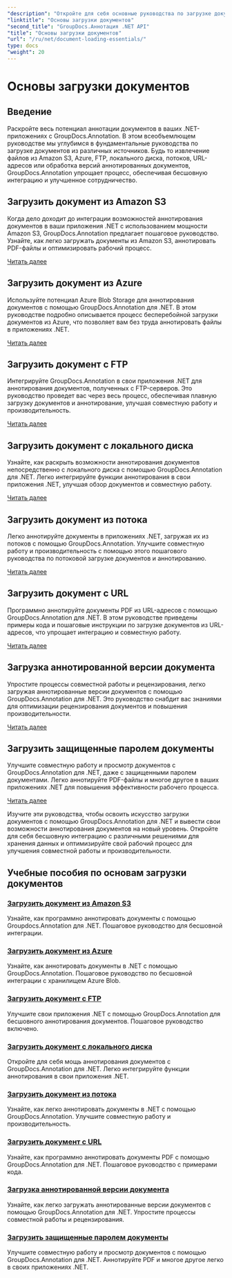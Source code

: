 ```yaml
---
"description": "Откройте для себя основные руководства по загрузке документов с помощью GroupDocs.Annotation .NET. Простая интеграция с Amazon S3, Azure, FTP, локальным диском, потоками и многим другим."
"linktitle": "Основы загрузки документов"
"second_title": "GroupDocs.Аннотация .NET API"
"title": "Основы загрузки документов"
"url": "/ru/net/document-loading-essentials/"
type: docs
"weight": 20
---
```


# Основы загрузки документов

## Введение

Раскройте весь потенциал аннотации документов в ваших .NET-приложениях с GroupDocs.Annotation. В этом всеобъемлющем руководстве мы углубимся в фундаментальные руководства по загрузке документов из различных источников. Будь то извлечение файлов из Amazon S3, Azure, FTP, локального диска, потоков, URL-адресов или обработка версий аннотированных документов, GroupDocs.Annotation упрощает процесс, обеспечивая бесшовную интеграцию и улучшенное сотрудничество.

## Загрузить документ из Amazon S3
Когда дело доходит до интеграции возможностей аннотирования документов в ваши приложения .NET с использованием мощности Amazon S3, GroupDocs.Annotation предлагает пошаговое руководство. Узнайте, как легко загружать документы из Amazon S3, аннотировать PDF-файлы и оптимизировать рабочий процесс.

[Читать далее](./load-document-from-amazon-s3/)

## Загрузить документ из Azure
Используйте потенциал Azure Blob Storage для аннотирования документов с помощью GroupDocs.Annotation для .NET. В этом руководстве подробно описывается процесс бесперебойной загрузки документов из Azure, что позволяет вам без труда аннотировать файлы в приложениях .NET.

[Читать далее](./load-document-from-azure/)

## Загрузить документ с FTP
Интегрируйте GroupDocs.Annotation в свои приложения .NET для аннотирования документов, полученных с FTP-серверов. Это руководство проведет вас через весь процесс, обеспечивая плавную загрузку документов и аннотирование, улучшая совместную работу и производительность.

[Читать далее](./load-document-from-ftp/)

## Загрузить документ с локального диска
Узнайте, как раскрыть возможности аннотирования документов непосредственно с локального диска с помощью GroupDocs.Annotation для .NET. Легко интегрируйте функции аннотирования в свои приложения .NET, улучшая обзор документов и совместную работу.

[Читать далее](./load-document-from-local-disk/)

## Загрузить документ из потока
Легко аннотируйте документы в приложениях .NET, загружая их из потоков с помощью GroupDocs.Annotation. Улучшите совместную работу и производительность с помощью этого пошагового руководства по потоковой загрузке документов и аннотированию.

[Читать далее](./load-document-from-stream/)

## Загрузить документ с URL
Программно аннотируйте документы PDF из URL-адресов с помощью GroupDocs.Annotation для .NET. В этом руководстве приведены примеры кода и пошаговые инструкции по загрузке документов из URL-адресов, что упрощает интеграцию и совместную работу.

[Читать далее](./load-document-from-url/)

## Загрузка аннотированной версии документа
Упростите процессы совместной работы и рецензирования, легко загружая аннотированные версии документов с помощью GroupDocs.Annotation для .NET. Это руководство снабдит вас знаниями для оптимизации рецензирования документов и повышения производительности.

[Читать далее](./loading-annotated-document-version/)

## Загрузить защищенные паролем документы
Улучшите совместную работу и просмотр документов с GroupDocs.Annotation для .NET, даже с защищенными паролем документами. Легко аннотируйте PDF-файлы и многое другое в ваших приложениях .NET для повышения эффективности рабочего процесса.

[Читать далее](./load-password-protected-documents/)

Изучите эти руководства, чтобы освоить искусство загрузки документов с помощью GroupDocs.Annotation для .NET и вывести свои возможности аннотирования документов на новый уровень. Откройте для себя бесшовную интеграцию с различными решениями для хранения данных и оптимизируйте свой рабочий процесс для улучшения совместной работы и производительности.
## Учебные пособия по основам загрузки документов
### [Загрузить документ из Amazon S3](./load-document-from-amazon-s3/)
Узнайте, как программно аннотировать документы с помощью Groupdocs.Annotation для .NET. Пошаговое руководство для бесшовной интеграции.
### [Загрузить документ из Azure](./load-document-from-azure/)
Узнайте, как аннотировать документы в .NET с помощью GroupDocs.Annotation. Пошаговое руководство по бесшовной интеграции с хранилищем Azure Blob.
### [Загрузить документ с FTP](./load-document-from-ftp/)
Улучшите свои приложения .NET с помощью GroupDocs.Annotation для бесшовного аннотирования документов. Пошаговое руководство включено.
### [Загрузить документ с локального диска](./load-document-from-local-disk/)
Откройте для себя мощь аннотирования документов с GroupDocs.Annotation для .NET. Легко интегрируйте функции аннотирования в свои приложения .NET.
### [Загрузить документ из потока](./load-document-from-stream/)
Узнайте, как легко аннотировать документы в .NET с помощью GroupDocs.Annotation. Улучшите совместную работу и производительность.
### [Загрузить документ с URL](./load-document-from-url/)
Узнайте, как программно аннотировать документы PDF с помощью GroupDocs.Annotation для .NET. Пошаговое руководство с примерами кода.
### [Загрузка аннотированной версии документа](./loading-annotated-document-version/)
Узнайте, как легко загружать аннотированные версии документов с помощью GroupDocs.Annotation для .NET. Упростите процессы совместной работы и рецензирования.
### [Загрузить защищенные паролем документы](./load-password-protected-documents/)
Улучшите совместную работу и просмотр документов с помощью GroupDocs.Annotation для .NET. Аннотируйте PDF и многое другое легко в своих приложениях .NET.